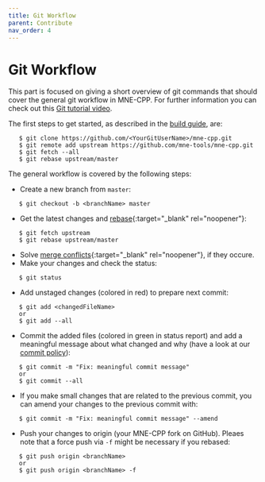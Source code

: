 ```yaml
---
title: Git Workflow
parent: Contribute
nav_order: 4
---
```

# Git Workflow

This part is focused on giving a short overview of git commands that should cover the general git workflow in MNE-CPP. For further information you can check out this [Git tutorial video](https://www.youtube.com/watch?v=DtLrWCFaG0A&feature=youtu.be).

The first steps to get started, as described in the [build guide](../install/buildguide.md), are:
```
   $ git clone https://github.com/<YourGitUserName>/mne-cpp.git
   $ git remote add upstream https://github.com/mne-tools/mne-cpp.git
   $ git fetch --all 
   $ git rebase upstream/master
```

The general workflow is covered by the following steps:
- Create a new branch from `master`: 
```
   $ git checkout -b <branchName> master
```
- Get the latest changes and [rebase](https://www.atlassian.com/git/tutorials/rewriting-history/git-rebase){:target="_blank" rel="noopener"}: 
```
   $ git fetch upstream
   $ git rebase upstream/master
```
- Solve [merge conflicts](https://help.github.com/en/github/collaborating-with-issues-and-pull-requests/resolving-a-merge-conflict-using-the-command-line){:target="_blank" rel="noopener"}, if they occure. 
- Make your changes and check the status: 
```
   $ git status
```
- Add unstaged changes (colored in red) to prepare next commit: 
```
   $ git add <changedFileName>
   or
   $ git add --all
```
- Commit the added files (colored in green in status report) and add a meaningful message about what changed and why (have a look at our [commit policy](conv_style.md)): 
```
   $ git commit -m "Fix: meaningful commit message" 
   or 
   $ git commit --all
```
- If you make small changes that are related to the previous commit, you can amend your changes to the previous commit with: 
```
   $ git commit -m "Fix: meaningful commit message" --amend
```
- Push your changes to origin (your MNE-CPP fork on GitHub). Pleaes note that a force push via `-f` might be necessary if you rebased: 
```
   $ git push origin <branchName>
   or
   $ git push origin <branchName> -f
```


